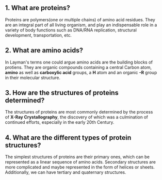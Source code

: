 ## 1. What are proteins?

Proteins are polymers(one or multiple chains) of amino acid residues. They are an integral part of all living organism, and play an indispensable role in a variety of body functions such as DNA/RNA replication, structural development, transportation, etc.

## 2. What are amino acids?

In Layman's terms one could argue amino acids are the building blocks of protiens. They are organic compounds containing a central Carbon atom,  **amino** as well as **carboxylic acid** groups, a **H** atom and an organic **-R** group in their molecular structure.

## 3. How are the structures of proteins determined?

The structures of proteins are most commonly determined by the process of **X-Ray Crystallography**, the discovery of which was a culmination of continued efforts, especially in the early 20th Century.

## 4. What are the different types of protein structures?

The simplest structures of proteins are their primary ones, which can be represented as a linear sequence of amino acids. Secondary structures are more complicated and maybe represented in the form of helices or sheets. Additionally, we can have tertiary and quaternary structures.
